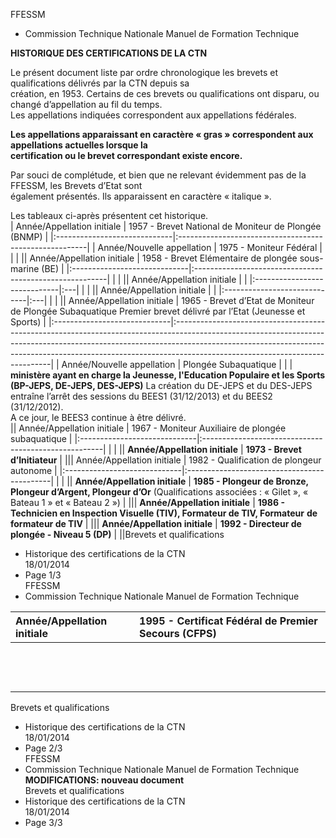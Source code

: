 FFESSM  
  - Commission Technique Nationale  Manuel de Formation Technique  


  **HISTORIQUE DES CERTIFICATIONS DE LA CTN**  

Le  présent  document  liste  par  ordre  chronologique  les  brevets  et  qualifications  délivrés  par  la  CTN  depuis  sa  
création, en 1953. Certains de ces brevets ou qualifications ont disparu, ou changé d’appellation au fil du temps.  
Les appellations indiquées correspondent aux appellations fédérales.  

**Les  appellations  apparaissant  en  caractère  « gras »  correspondent  aux  appellations  actuelles  lorsque  la**  
**certification ou le brevet correspondant existe encore.**  

Par  souci  de  complétude,  et  bien  que  ne  relevant  évidemment  pas  de  la  FFESSM,  les  Brevets  d’Etat  sont  
également présentés. Ils apparaissent en caractère « italique ».  

Les tableaux ci-après présentent cet historique.  
| Année/Appellation initiale   | 1957 - Brevet National de Moniteur de Plongée (BNMP)   |
|:-----------------------------|:-------------------------------------------------------|
| Année/Nouvelle appellation   | 1975 - Moniteur Fédéral                                |
|                              |                                                        || Année/Appellation initiale   | 1958 - Brevet Elémentaire de plongée sous-marine (BE)   |
|:-----------------------------|:--------------------------------------------------------|
|                              |                                                         || Année/Appellation initiale   |    |
|:-----------------------------|:---|
|                              |    || Année/Appellation initiale   |    |
|:-----------------------------|:---|
|                              |    || Année/Appellation initiale   | 1965 - Brevet d’Etat de Moniteur de Plongée Subaquatique Premier brevet délivré par l’Etat (Jeunesse et Sports)                                                                                                                                                                          |
|:-----------------------------|:-----------------------------------------------------------------------------------------------------------------------------------------------------------------------------------------------------------------------------------------------------------------------------------------|
| Année/Nouvelle appellation   | Plongée Subaquatique                                                                                                                                                                                                                                                                     |
|                              | **ministère ayant en charge la Jeunesse, l'Education Populaire et les Sports** **(BP-JEPS, DE-JEPS, DES-JEPS)** La création du DE-JEPS et du DES-JEPS entraîne l’arrêt des sessions du BEES1 (31/12/2013) et du BEES2 (31/12/2012).<br> A ce jour, le BEES3 continue à être délivré.<br> || Année/Appellation initiale   | 1967 - Moniteur Auxiliaire de plongée subaquatique   |
|:-----------------------------|:-----------------------------------------------------|
|                              |                                                      || **Année/Appellation initiale**   | **1973 - Brevet d’Initiateur**   |
||| Année/Appellation initiale   | 1982 - Qualification de plongeur autonome   |
|:-----------------------------|:--------------------------------------------|
|                              |                                             || **Année/Appellation initiale**   | **1985 - Plongeur de Bronze, Plongeur d’Argent, Plongeur d’Or** (Qualifications associées : « Gilet », « Bateau 1 » et « Bateau 2 »)   |
||| **Année/Appellation initiale**   | **1986 - Technicien en Inspection Visuelle (TIV), Formateur de TIV, Formateur** **de formateur de TIV**   |
||| **Année/Appellation initiale**   | **1992 - Directeur de plongée - Niveau 5 (DP)**   |
||Brevets et qualifications  
  - Historique des certifications de la CTN  
  18/01/2014  
  - Page 1/3  
FFESSM  
  - Commission Technique Nationale  Manuel de Formation Technique  

| Année/Appellation initiale   | 1995 - Certificat Fédéral de Premier Secours (CFPS)   |
|:-----------------------------|:------------------------------------------------------|
|                              |                                                       || **Année/Appellation initiale**   | **1996 - Plongeur Nitrox, Plongeur Nitrox Confirmé, Moniteur Nitrox Confirmé**   |
||| **Année/Appellation initiale**   | **1998 - Vêtements secs**   |
||| **Année/Appellation initiale**   | **2003 - Plongeur Trimix Elémentaire, Plongeur Trimix, Moniteur Trimix**   |
||| **Année/Appellation initiale**   | **2003 - Recycleur semi-fermé, Moniteur Recycleur semi-fermé**   |
||| **Année/Appellation initiale**   | **2007 - Recycleur circuit fermé, Moniteur Recycleur circuit fermé air,** **Moniteur recycleur circuit fermé Trimix**   |
||| **Année/Appellation initiale**   | **2007 - ANimer l’apprentissage des TEchniques d’Oxygénothérapie-** **Ranimation (ANTEOR)**   |
||| **Année/Appellation initiale**   | **2010 - Tuteur de Stage Initiateur (TSI)**   |
||| **Année/Appellation initiale**   |    |
||| **Année/Appellation initiale**   | **2010 - Plongeur Encadré 40 m (PE40)**   |
||| **Année/Appellation initiale**   | **2010 - Plongeur Autonome 20 m (PA20)**   |
||| **Année/Appellation initiale**   | **2010 - Plongeur Autonome 40 m (PA40)**   |
||| **Année/Appellation initiale**   | **2012 - Plongeur Encadré 60 m (PE60)**   |
||
Brevets et qualifications  
  - Historique des certifications de la CTN  
  18/01/2014  
  - Page 2/3  
FFESSM  
  - Commission Technique Nationale  Manuel de Formation Technique  
  **MODIFICATIONS: nouveau document**  
Brevets et qualifications  
  - Historique des certifications de la CTN  
  18/01/2014  
  - Page 3/3  



